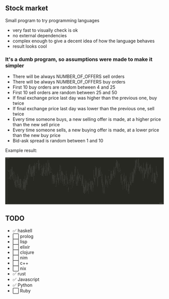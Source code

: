 ## Stock market

Small program to try programming languages
- very fast to visually check is ok
- no external dependencies
- complex enough to give a decent idea of how the language behaves
- result looks cool


### It's a dumb program, so assumptions were made to make it simpler

- There will be always NUMBER_OF_OFFERS sell orders
- There will be always NUMBER_OF_OFFERS buy orders
- First 10 buy orders are random between 4 and 25
- First 10 sell orders are random between 25 and 50
- If final exchange price last day was higher than the previous one, buy twice
- If final exchange price last day was lower than the previous one, sell twice
- Every time someone buys, a new selling offer is made, at a higher price than the new sell price
- Every time someone sells, a new buying offer is made, at a lower price than the new buy price
- Bid-ask spread is random between 1 and 10

Example result:

![stock graph](stock-graph.png)


## TODO
- ✅ haskell
- ⬜️ prolog
- ⬜️ lisp
- ⬜️ elixir
- ⬜️ clojure
- ⬜️ nim
- ⬜️ c++
- ⬜️ nix
- ✅ rust
- ✅ Javascript
- ✅ Python
- ⬜️ Ruby
